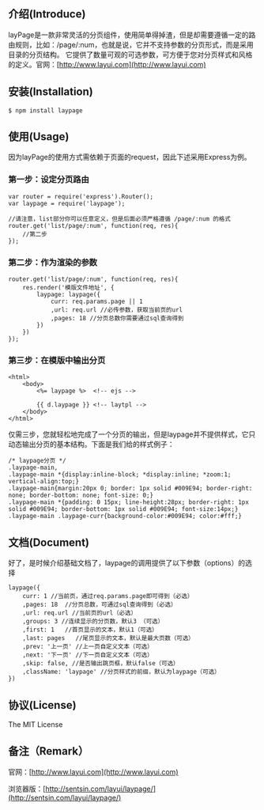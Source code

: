 
## 介绍(Introduce)
layPage是一款非常灵活的分页组件，使用简单得掉渣，但是却需要遵循一定的路由规则，比如：/page/:num，也就是说，它并不支持参数的分页形式，而是采用目录的分页结构。
它提供了数量可观的可选参数，可方便于您对分页样式和风格的定义。官网：[http://www.layui.com](http://www.layui.com)

## 安装(Installation)
    $ npm install laypage

## 使用(Usage)
因为layPage的使用方式需依赖于页面的request，因此下述采用Express为例。

### 第一步：设定分页路由
    var router = require('express').Router();
    var laypage = require('laypage');
    
    //请注意，list部分你可以任意定义，但是后面必须严格遵循 /page/:num 的格式
    router.get('list/page/:num', function(req, res){
        //第二步
    });

### 第二步：作为渲染的参数
    router.get('list/page/:num', function(req, res){
        res.render('模版文件地址', {
            laypage: laypage({
                curr: req.params.page || 1
                ,url: req.url //必传参数，获取当前页的url
                ,pages: 18 //分页总数你需要通过sql查询得到
            })
        })
    });
    
### 第三步：在模版中输出分页
    <html>
        <body>
            <%= laypage %>  <!-- ejs -->
            
            {{ d.laypage }} <!-- laytpl -->
        </body>
    </html>

仅需三步，您就轻松地完成了一个分页的输出，但是laypage并不提供样式，它只动态输出分页的基本结构。下面是我们给的样式例子：
    
    /* laypage分页 */
    .laypage-main,
    .laypage-main *{display:inline-block; *display:inline; *zoom:1; vertical-align:top;}
    .laypage-main{margin:20px 0; border: 1px solid #009E94; border-right: none; border-bottom: none; font-size: 0;}
    .laypage-main *{padding: 0 15px; line-height:28px; border-right: 1px solid #009E94; border-bottom: 1px solid #009E94; font-size:14px;}
    .laypage-main .laypage-curr{background-color:#009E94; color:#fff;}

## 文档(Document)
好了，是时候介绍基础文档了，laypage的调用提供了以下参数（options）的选择
    
    laypage({
        curr: 1 //当前页，通过req.params.page即可得到（必选）
        ,pages: 18  //分页总数，可通过sql查询得到（必选）
        ,url: req.url //当前页的url（必选）
        ,groups: 3 //连续显示的分页数，默认3 （可选）
        ,first: 1   //首页显示的文本，默认1（可选）
        ,last: pages   //尾页显示的文本，默认是最大页数（可选）
        ,prev: '上一页' //上一页自定义文本（可选）
        ,next: '下一页' //下一页自定义文本（可选）
        ,skip: false, //是否输出跳页框，默认false（可选）
        ,className: 'laypage' //分页样式的前缀，默认为laypage（可选）
    })

## 协议(License) 
The MIT License

## 备注（Remark） 
官网：[http://www.layui.com](http://www.layui.com)

浏览器版：[http://sentsin.com/layui/laypage/](http://sentsin.com/layui/laypage/)
